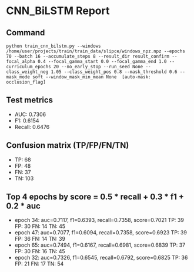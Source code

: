 # CNN_BiLSTM Report

## Command
```
python train_cnn_bilstm.py --windows /home/user/projects/train/train_data/slipce/windows_npz.npz --epochs 70 --batch 16 --accumulate_steps 8 --result_dir result_confirm --focal_alpha 0.4 --focal_gamma_start 0.0 --focal_gamma_end 1.0 --curriculum_epochs 20 --no_early_stop --run_seed None --class_weight_neg 1.05 --class_weight_pos 0.8 --mask_threshold 0.6 --mask_mode soft --window_mask_min_mean None  [auto-mask: occlusion_flag]
```

## Test metrics
- AUC: 0.7306
- F1: 0.6154
- Recall: 0.6476
## Confusion matrix (TP/FP/FN/TN)
- TP: 68
- FP: 48
- FN: 37
- TN: 103

## Top 4 epochs by score = 0.5 * recall + 0.3 * f1 + 0.2 * auc
- epoch 34: auc=0.7117, f1=0.6393, recall=0.7358, score=0.7021  TP: 39 FP: 30 FN: 14 TN: 45
- epoch 47: auc=0.7077, f1=0.6094, recall=0.7358, score=0.6923  TP: 39 FP: 36 FN: 14 TN: 39
- epoch 65: auc=0.7494, f1=0.6167, recall=0.6981, score=0.6839  TP: 37 FP: 30 FN: 16 TN: 45
- epoch 32: auc=0.7326, f1=0.6545, recall=0.6792, score=0.6825  TP: 36 FP: 21 FN: 17 TN: 54

